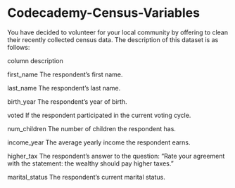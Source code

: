 # Codecademy-Census-Variables
You have decided to volunteer for your local community by offering to clean their recently collected census data. The description of this dataset is as follows:

column	    description

first_name	The respondent’s first name.

last_name	The respondent’s last name.

birth_year	The respondent’s year of birth.

voted	If the respondent participated in the current voting cycle.

num_children	The number of children the respondent has.

income_year	The average yearly income the respondent earns.

higher_tax	The respondent’s answer to the question: “Rate your agreement with the statement: the wealthy should pay higher taxes.”

marital_status	The respondent’s current marital status.
